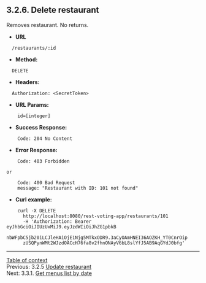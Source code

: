 **3.2.6. Delete restaurant**
----
Removes restaurant. No returns.
* **URL** 
```
  /restaurants/:id
```
* **Method:**
```
  DELETE
```
 
* **Headers:**
```
  Authorization: <SecretToken>
```
* **URL Params:**
```
    id=[integer]
```
* **Success Response:**
```
    Code: 204 No Content
```
* **Error Response:**
```
    Code: 403 Forbidden
```
    or
```
    Code: 400 Bad Request
    message: "Restaurant with ID: 101 not found"
```
* **Curl example:**
```
    curl -X DELETE 
      http://localhost:8080/rest-voting-app/restaurants/101 
      -H 'Authorization: Bearer eyJhbGciOiJIUzUxMiJ9.eyJzdWIiOiJhZG1pbkB
      nbWFpbC5jb20iLCJleHAiOjE1Njg5MTkxODR9.3aCyOAmHNEI36AOZKH_YT0CnrOip
      zUSQPynWMt2WJzdOACcH76fa8v2fhnONAyV6bL8slYfJ5AB9AqGYdJ0bfg'
```
----
[Table of context](api.md) \
Previous: 3.2.5 [Update restaurant](3_2_5.md) \
Next: 3.3.1. [Get menus list by date](3_3_1.md)